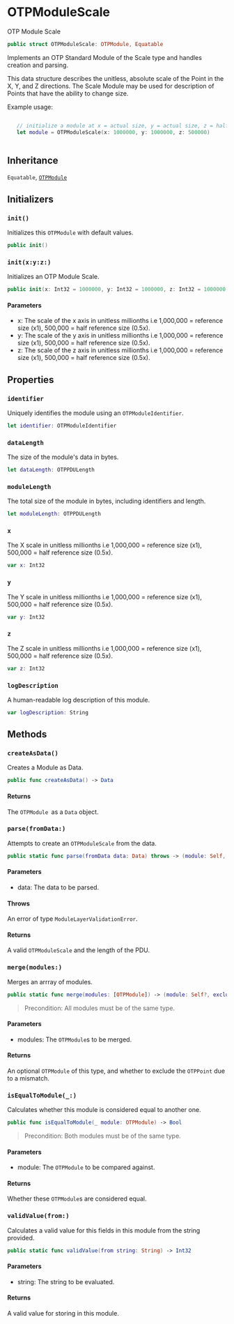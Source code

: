 # OTPModuleScale

OTP Module Scale

``` swift
public struct OTPModuleScale: OTPModule, Equatable
```

Implements an OTP Standard Module of the Scale type and handles creation and parsing.

This data structure describes the unitless, absolute scale of the Point in the X, Y, and Z directions. The Scale Module may be used for description of Points that have the ability to change size.

Example usage:

``` swift

   // initialize a module at x = actual size, y = actual size, z = half size
   let module = OTPModuleScale(x: 1000000, y: 1000000, z: 500000)
 
```

## Inheritance

`Equatable`, [`OTPModule`](OTPModule)

## Initializers

### `init()`

Initializes this `OTPModule` with default values.

``` swift
public init()
```

### `init(x:y:z:)`

Initializes an OTP Module Scale.

``` swift
public init(x: Int32 = 1000000, y: Int32 = 1000000, z: Int32 = 1000000)
```

#### Parameters

  - x: The scale of the x axis in unitless millionths i.e 1,000,000 = reference size (x1), 500,000 = half reference size (0.5x).
  - y: The scale of the y axis in unitless millionths i.e 1,000,000 = reference size (x1), 500,000 = half reference size (0.5x).
  - z: The scale of the z axis in unitless millionths i.e 1,000,000 = reference size (x1), 500,000 = half reference size (0.5x).

## Properties

### `identifier`

Uniquely identifies the module using an `OTPModuleIdentifier`.

``` swift
let identifier: OTPModuleIdentifier
```

### `dataLength`

The size of the module's data in bytes.

``` swift
let dataLength: OTPPDULength
```

### `moduleLength`

The total size of the module in bytes, including identifiers and length.

``` swift
let moduleLength: OTPPDULength
```

### `x`

The X scale in unitless millionths i.e 1,000,000 = reference size (x1), 500,000 = half reference size (0.5x).

``` swift
var x: Int32
```

### `y`

The Y scale in unitless millionths i.e 1,000,000 = reference size (x1), 500,000 = half reference size (0.5x).

``` swift
var y: Int32
```

### `z`

The Z scale in unitless millionths i.e 1,000,000 = reference size (x1), 500,000 = half reference size (0.5x).

``` swift
var z: Int32
```

### `logDescription`

A human-readable log description of this module.

``` swift
var logDescription: String
```

## Methods

### `createAsData()`

Creates a Module as Data.

``` swift
public func createAsData() -> Data
```

#### Returns

The `OTPModule `as a `Data` object.

### `parse(fromData:)`

Attempts to create an `OTPModuleScale` from the data.

``` swift
public static func parse(fromData data: Data) throws -> (module: Self, length: OTPPDULength)
```

#### Parameters

  - data: The data to be parsed.

#### Throws

An error of type `ModuleLayerValidationError`.

#### Returns

A valid `OTPModuleScale` and the length of the PDU.

### `merge(modules:)`

Merges an arrray of modules.

``` swift
public static func merge(modules: [OTPModule]) -> (module: Self?, excludePoint: Bool)
```

> Precondition: All modules must be of the same type.

#### Parameters

  - modules: The `OTPModule`s to be merged.

#### Returns

An optional `OTPModule` of this type, and whether to exclude the `OTPPoint` due to a mismatch.

### `isEqualToModule(_:)`

Calculates whether this module is considered equal to another one.

``` swift
public func isEqualToModule(_ module: OTPModule) -> Bool
```

> Precondition: Both modules must be of the same type.

#### Parameters

  - module: The `OTPModule` to be compared against.

#### Returns

Whether these `OTPModule`s are considered equal.

### `validValue(from:)`

Calculates a valid value for this fields in this module from the string provided.

``` swift
public static func validValue(from string: String) -> Int32
```

#### Parameters

  - string: The string to be evaluated.

#### Returns

A valid value for storing in this module.
